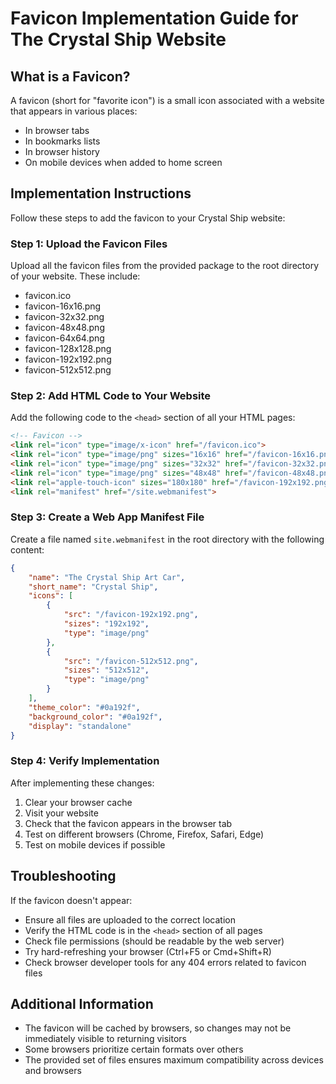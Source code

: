 # Favicon Implementation Guide for The Crystal Ship Website

## What is a Favicon?

A favicon (short for "favorite icon") is a small icon associated with a website that appears in various places:
- In browser tabs
- In bookmarks lists
- In browser history
- On mobile devices when added to home screen

## Implementation Instructions

Follow these steps to add the favicon to your Crystal Ship website:

### Step 1: Upload the Favicon Files

Upload all the favicon files from the provided package to the root directory of your website. These include:
- favicon.ico
- favicon-16x16.png
- favicon-32x32.png
- favicon-48x48.png
- favicon-64x64.png
- favicon-128x128.png
- favicon-192x192.png
- favicon-512x512.png

### Step 2: Add HTML Code to Your Website

Add the following code to the `<head>` section of all your HTML pages:

```html
<!-- Favicon -->
<link rel="icon" type="image/x-icon" href="/favicon.ico">
<link rel="icon" type="image/png" sizes="16x16" href="/favicon-16x16.png">
<link rel="icon" type="image/png" sizes="32x32" href="/favicon-32x32.png">
<link rel="icon" type="image/png" sizes="48x48" href="/favicon-48x48.png">
<link rel="apple-touch-icon" sizes="180x180" href="/favicon-192x192.png">
<link rel="manifest" href="/site.webmanifest">
```

### Step 3: Create a Web App Manifest File

Create a file named `site.webmanifest` in the root directory with the following content:

```json
{
    "name": "The Crystal Ship Art Car",
    "short_name": "Crystal Ship",
    "icons": [
        {
            "src": "/favicon-192x192.png",
            "sizes": "192x192",
            "type": "image/png"
        },
        {
            "src": "/favicon-512x512.png",
            "sizes": "512x512",
            "type": "image/png"
        }
    ],
    "theme_color": "#0a192f",
    "background_color": "#0a192f",
    "display": "standalone"
}
```

### Step 4: Verify Implementation

After implementing these changes:
1. Clear your browser cache
2. Visit your website
3. Check that the favicon appears in the browser tab
4. Test on different browsers (Chrome, Firefox, Safari, Edge)
5. Test on mobile devices if possible

## Troubleshooting

If the favicon doesn't appear:
- Ensure all files are uploaded to the correct location
- Verify the HTML code is in the `<head>` section of all pages
- Check file permissions (should be readable by the web server)
- Try hard-refreshing your browser (Ctrl+F5 or Cmd+Shift+R)
- Check browser developer tools for any 404 errors related to favicon files

## Additional Information

- The favicon will be cached by browsers, so changes may not be immediately visible to returning visitors
- Some browsers prioritize certain formats over others
- The provided set of files ensures maximum compatibility across devices and browsers
